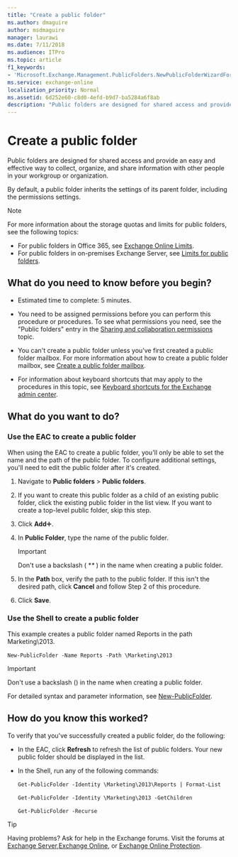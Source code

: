 ```yaml
---
title: "Create a public folder"
ms.author: dmaguire
author: msdmaguire
manager: laurawi
ms.date: 7/11/2018
ms.audience: ITPro
ms.topic: article
f1_keywords:
- 'Microsoft.Exchange.Management.PublicFolders.NewPublicFolderWizardForm.NewPublicFolderWizardPage'
ms.service: exchange-online
localization_priority: Normal
ms.assetid: 6d252e60-c8d0-4efd-b9d7-ba5284a6f8ab
description: "Public folders are designed for shared access and provide an easy and effective way to collect, organize, and share information with other people in your workgroup or organization."
---
```


# Create a public folder

Public folders are designed for shared access and provide an easy and effective way to collect, organize, and share information with other people in your workgroup or organization. 
  
By default, a public folder inherits the settings of its parent folder, including the permissions settings.
  
> [!NOTE]
>  For more information about the storage quotas and limits for public folders, see the following topics: 
>  - For public folders in Office 365, see [Exchange Online Limits](https://go.microsoft.com/fwlink/?LinkID=391188). 
>  - For public folders in on-premises Exchange Server, see [Limits for public folders](https://docs.microsoft.com/en-us/Exchange/collaboration/public-folders/limits). 
  
## What do you need to know before you begin?

- Estimated time to complete: 5 minutes.
    
- You need to be assigned permissions before you can perform this procedure or procedures. To see what permissions you need, see the "Public folders" entry in the [Sharing and collaboration permissions](http://technet.microsoft.com/library/b7fa4b7c-1266-45bd-a14b-f66be0459cc5.aspx) topic. 
    
- You can't create a public folder unless you've first created a public folder mailbox. For more information about how to create a public folder mailbox, see [Create a public folder mailbox](create-public-folder-mailbox.md).    
- For information about keyboard shortcuts that may apply to the procedures in this topic, see [Keyboard shortcuts for the Exchange admin center](../../accessibility/keyboard-shortcuts-in-admin-center.md).
    
## What do you want to do?

### Use the EAC to create a public folder
<a name="BKMK_EAC"> </a>

When using the EAC to create a public folder, you'll only be able to set the name and the path of the public folder. To configure additional settings, you'll need to edit the public folder after it's created.
  
1. Navigate to **Public folders** \> **Public folders**. 
    
2. If you want to create this public folder as a child of an existing public folder, click the existing public folder in the list view. If you want to create a top-level public folder, skip this step.
    
3. Click **Add**![Add Icon](../../media/ITPro_EAC_AddIcon.gif).
    
4. In **Public Folder**, type the name of the public folder. 
    
    > [!IMPORTANT]
    > Don't use a backslash ( **\** ) in the name when creating a public folder. 
  
5. In the **Path** box, verify the path to the public folder. If this isn't the desired path, click **Cancel** and follow Step 2 of this procedure. 
    
6. Click **Save**.
    
### Use the Shell to create a public folder
<a name="BKMK_Shell"> </a>

This example creates a public folder named Reports in the path Marketing\2013.
  
```
New-PublicFolder -Name Reports -Path \Marketing\2013
```

> [!IMPORTANT]
> Don't use a backslash (\) in the name when creating a public folder. 
  
For detailed syntax and parameter information, see [New-PublicFolder](http://technet.microsoft.com/library/18b837bf-9ef7-4edf-8728-7f6bd346e75d.aspx).
  
## How do you know this worked?

To verify that you've successfully created a public folder, do the following:
  
- In the EAC, click **Refresh** to refresh the list of public folders. Your new public folder should be displayed in the list. 
    
- In the Shell, run any of the following commands:
    
  ```
  Get-PublicFolder -Identity \Marketing\2013\Reports | Format-List
  ```

  ```
  Get-PublicFolder -Identity \Marketing\2013 -GetChildren
  ```

  ```
  Get-PublicFolder -Recurse
  ```

> [!TIP]
> Having problems? Ask for help in the Exchange forums. Visit the forums at [Exchange Server](https://go.microsoft.com/fwlink/p/?linkId=60612),[Exchange Online](https://go.microsoft.com/fwlink/p/?linkId=267542), or [Exchange Online Protection](https://go.microsoft.com/fwlink/p/?linkId=285351). 
  

